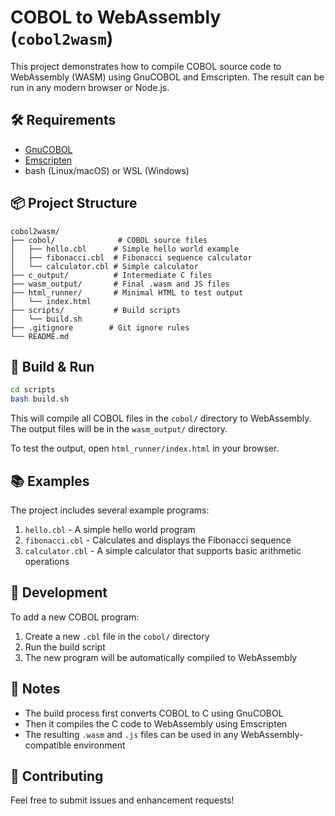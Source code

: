 # COBOL to WebAssembly (`cobol2wasm`)

This project demonstrates how to compile COBOL source code to WebAssembly (WASM) using GnuCOBOL and Emscripten. The result can be run in any modern browser or Node.js.

## 🛠 Requirements

- [GnuCOBOL](https://gnucobol.sourceforge.io/)
- [Emscripten](https://emscripten.org/)
- bash (Linux/macOS) or WSL (Windows)

## 📦 Project Structure

```
cobol2wasm/
├── cobol/              # COBOL source files
│   ├── hello.cbl      # Simple hello world example
│   ├── fibonacci.cbl  # Fibonacci sequence calculator
│   └── calculator.cbl # Simple calculator
├── c_output/          # Intermediate C files
├── wasm_output/       # Final .wasm and JS files
├── html_runner/       # Minimal HTML to test output
│   └── index.html
├── scripts/           # Build scripts
│   └── build.sh
├── .gitignore        # Git ignore rules
└── README.md
```

## 🚀 Build & Run

```bash
cd scripts
bash build.sh
```

This will compile all COBOL files in the `cobol/` directory to WebAssembly. The output files will be in the `wasm_output/` directory.

To test the output, open `html_runner/index.html` in your browser.

## 📚 Examples

The project includes several example programs:

1. `hello.cbl` - A simple hello world program
2. `fibonacci.cbl` - Calculates and displays the Fibonacci sequence
3. `calculator.cbl` - A simple calculator that supports basic arithmetic operations

## 🔧 Development

To add a new COBOL program:
1. Create a new `.cbl` file in the `cobol/` directory
2. Run the build script
3. The new program will be automatically compiled to WebAssembly

## 📝 Notes

- The build process first converts COBOL to C using GnuCOBOL
- Then it compiles the C code to WebAssembly using Emscripten
- The resulting `.wasm` and `.js` files can be used in any WebAssembly-compatible environment

## 🤝 Contributing

Feel free to submit issues and enhancement requests!
